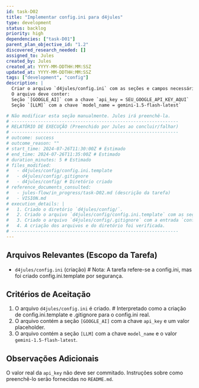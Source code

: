 ```yaml
---
id: task-D02
title: "Implementar config.ini para d4jules"
type: development
status: backlog
priority: high
dependencies: ["task-D01"]
parent_plan_objective_id: "1.2"
discovered_research_needed: []
assigned_to: Jules
created_by: Jules
created_at: YYYY-MM-DDTHH:MM:SSZ
updated_at: YYYY-MM-DDTHH:MM:SSZ
tags: ["development", "config"]
description: |
  Criar o arquivo `d4jules/config.ini` com as seções e campos necessários para configurar a API do Google AI e o modelo LLM a ser utilizado.
  O arquivo deve conter:
  Seção `[GOOGLE_AI]` com a chave `api_key = SEU_GOOGLE_API_KEY_AQUI`
  Seção `[LLM]` com a chave `model_name = gemini-1.5-flash-latest`

# Não modificar esta seção manualmente. Jules irá preenchê-la.
# ---------------------------------------------------------------
# RELATÓRIO DE EXECUÇÃO (Preenchido por Jules ao concluir/falhar)
# ---------------------------------------------------------------
# outcome: success
# outcome_reason: ""
# start_time: 2024-07-26T11:30:00Z # Estimado
# end_time: 2024-07-26T11:35:00Z # Estimado
# duration_minutes: 5 # Estimado
# files_modified:
#   - d4jules/config/config.ini.template
#   - d4jules/config/.gitignore
#   - d4jules/config/ # Diretório criado
# reference_documents_consulted:
#   - jules-flow/in_progress/task-D02.md (descrição da tarefa)
#   - VISION.md
# execution_details: |
#   1. Criado o diretório `d4jules/config/`.
#   2. Criado o arquivo `d4jules/config/config.ini.template` com as seções [GOOGLE_AI] (com API_KEY placeholder) e [LLM] (com MODEL_NAME = gemini-1.5-flash-latest), e uma seção [SCRAPER] como placeholder.
#   3. Criado o arquivo `d4jules/config/.gitignore` com a entrada `config.ini` para evitar o commit do arquivo de configuração real.
#   4. A criação dos arquivos e do diretório foi verificada.
# ---------------------------------------------------------------
---
```


## Arquivos Relevantes (Escopo da Tarefa)
* `d4jules/config.ini` (criação) # Nota: A tarefa refere-se a config.ini, mas foi criado config.ini.template por segurança.

## Critérios de Aceitação
1.  O arquivo `d4jules/config.ini` é criado. # Interpretado como a criação de config.ini.template e .gitignore para o config.ini real.
2.  O arquivo contém a seção `[GOOGLE_AI]` com a chave `api_key` e um valor placeholder.
3.  O arquivo contém a seção `[LLM]` com a chave `model_name` e o valor `gemini-1.5-flash-latest`.

## Observações Adicionais
O valor real da `api_key` não deve ser commitado. Instruções sobre como preenchê-lo serão fornecidas no `README.md`.
```
